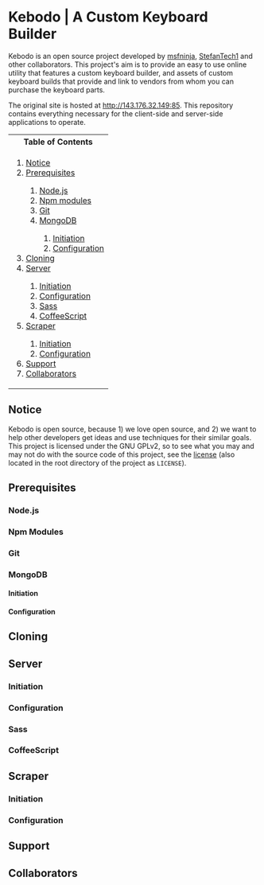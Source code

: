 # Kebodo | A Custom Keyboard Builder

Kebodo is an open source project developed by [msfninja](https://github.com/msfninja), [StefanTech1](https://github.com/StefanTech1) and other collaborators. This project's aim is to provide an easy to use online utility that features a custom keyboard builder, and assets of custom keyboard builds that provide and link to vendors from whom you can purchase the keyboard parts.

The original site is hosted at http://143.176.32.149:85. This repository contains everything necessary for the client-side and server-side applications to operate.

<table>
	<tr>
		<th>Table of Contents</th>
	</tr>
	<tr>
		<td>
			<ol>
				<li><a href="#notice">Notice</a></li>
				<li><a href="#prerequisites">Prerequisites</a></li>
				<ol>
					<li><a href="#nodejs">Node.js</a></li>
					<li><a href="#npm-modules">Npm modules</a></li>
					<li><a href="#git">Git</a></li>
					<li><a href="#mongodb">MongoDB</a></li>
					<ol>
						<li><a href="#initiation">Initiation</a></li>
						<li><a href="#configuration">Configuration</a></li>
					</ol>
				</ol>
				<li><a href="#cloning">Cloning</a></li>
				<li><a href="#server">Server</a></li>
				<ol>
					<li><a href="#initiation-1">Initiation</a></li>
					<li><a href="#configuration-1">Configuration</a></li>
					<li><a href="#sass">Sass</a></li>
					<li><a href="#coffeescript">CoffeeScript</a></li>
				</ol>
				<li><a href="#scraper">Scraper</a></li>
				<ol>
					<li><a href="#initiation-2">Initiation</a></li>
					<li><a href="#configuration-2">Configuration</a></li>
				</ol>
				<li><a href="#support">Support</a></li>
				<li><a href="#collaborators">Collaborators</a></li>
			</ol>
		</td>
	</tr>
</table>

## Notice

Kebodo is open source, because 1) we love open source, and 2) we want to help other developers get ideas and use techniques for their similar goals. This project is licensed under the GNU GPLv2, so to see what you may and may not do with the source code of this project, see the [license](https://github.com/msfninja/kebodo/blob/main/LICENSE) (also located in the root directory of the project as `LICENSE`).

## Prerequisites

### Node.js

### Npm Modules

### Git

### MongoDB

#### Initiation

#### Configuration

## Cloning

## Server

### Initiation

### Configuration

### Sass

### CoffeeScript

## Scraper

### Initiation

### Configuration

## Support

## Collaborators